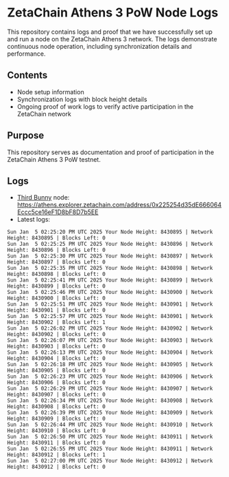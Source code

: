# ZetaChain Athens 3 PoW Node Logs
This repository contains logs and proof that we have successfully set up and run a node on the ZetaChain Athens 3 network. The logs demonstrate continuous node operation, including synchronization details and performance.

## Contents
- Node setup information
- Synchronization logs with block height details
- Ongoing proof of work logs to verify active participation in the ZetaChain network

## Purpose
This repository serves as documentation and proof of participation in the ZetaChain Athens 3 PoW testnet.

## Logs

- [Third Bunny](https://thirdbunny.xyz/) node: https://athens.explorer.zetachain.com/address/0x225254d35dE666064Eccc5ce16eF1D8bF8D7b5EE
- Latest logs:
```
Sun Jan  5 02:25:20 PM UTC 2025 Your Node Height: 8430895 | Network Height: 8430895 | Blocks Left: 0
Sun Jan  5 02:25:25 PM UTC 2025 Your Node Height: 8430896 | Network Height: 8430896 | Blocks Left: 0
Sun Jan  5 02:25:30 PM UTC 2025 Your Node Height: 8430897 | Network Height: 8430897 | Blocks Left: 0
Sun Jan  5 02:25:35 PM UTC 2025 Your Node Height: 8430898 | Network Height: 8430898 | Blocks Left: 0
Sun Jan  5 02:25:41 PM UTC 2025 Your Node Height: 8430899 | Network Height: 8430899 | Blocks Left: 0
Sun Jan  5 02:25:46 PM UTC 2025 Your Node Height: 8430900 | Network Height: 8430900 | Blocks Left: 0
Sun Jan  5 02:25:51 PM UTC 2025 Your Node Height: 8430901 | Network Height: 8430901 | Blocks Left: 0
Sun Jan  5 02:25:57 PM UTC 2025 Your Node Height: 8430901 | Network Height: 8430902 | Blocks Left: 1
Sun Jan  5 02:26:02 PM UTC 2025 Your Node Height: 8430902 | Network Height: 8430902 | Blocks Left: 0
Sun Jan  5 02:26:07 PM UTC 2025 Your Node Height: 8430903 | Network Height: 8430903 | Blocks Left: 0
Sun Jan  5 02:26:13 PM UTC 2025 Your Node Height: 8430904 | Network Height: 8430904 | Blocks Left: 0
Sun Jan  5 02:26:18 PM UTC 2025 Your Node Height: 8430905 | Network Height: 8430905 | Blocks Left: 0
Sun Jan  5 02:26:23 PM UTC 2025 Your Node Height: 8430906 | Network Height: 8430906 | Blocks Left: 0
Sun Jan  5 02:26:29 PM UTC 2025 Your Node Height: 8430907 | Network Height: 8430907 | Blocks Left: 0
Sun Jan  5 02:26:34 PM UTC 2025 Your Node Height: 8430908 | Network Height: 8430908 | Blocks Left: 0
Sun Jan  5 02:26:39 PM UTC 2025 Your Node Height: 8430909 | Network Height: 8430909 | Blocks Left: 0
Sun Jan  5 02:26:44 PM UTC 2025 Your Node Height: 8430910 | Network Height: 8430910 | Blocks Left: 0
Sun Jan  5 02:26:50 PM UTC 2025 Your Node Height: 8430911 | Network Height: 8430911 | Blocks Left: 0
Sun Jan  5 02:26:55 PM UTC 2025 Your Node Height: 8430911 | Network Height: 8430912 | Blocks Left: 1
Sun Jan  5 02:27:00 PM UTC 2025 Your Node Height: 8430912 | Network Height: 8430912 | Blocks Left: 0
```

